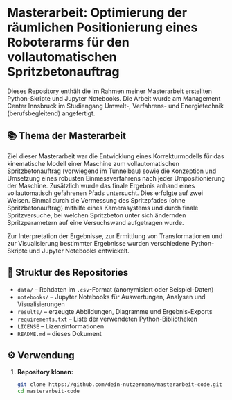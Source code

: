 # Masterarbeit: Optimierung der räumlichen Positionierung eines Roboterarms für den vollautomatischen Spritzbetonauftrag

Dieses Repository enthält die im Rahmen meiner Masterarbeit erstellten Python-Skripte und Jupyter Notebooks. Die Arbeit wurde am Management Center Innsbruck im Studiengang Umwelt-, Verfahrens- und Energietechnik (berufsbegleitend) angefertigt.

## 📚 Thema der Masterarbeit

Ziel dieser Masterarbeit war die Entwicklung eines Korrekturmodells für das kinematische Modell einer Maschine zum vollautomatischen Spritzbetonauftrag (vorwiegend im Tunnelbau) sowie die Konzeption und Umsetzung eines robusten Einmessverfahrens nach jeder Umpositionierung der Maschine. Zusätzlich wurde das finale Ergebnis anhand eines vollautomatisch gefahrenen Pfads untersucht. Dies erfolgte auf zwei Weisen. Einmal durch die Vermessung des Spritzpfades (ohne Spritzbetonauftrag) mithilfe eines Kamerasystems und durch finale Spritzversuche, bei welchen Spritzbeton unter sich ändernden Spritzparametern auf eine Versuchswand aufgetragen wurde. 

Zur Interpretation der Ergebnisse, zur Ermittlung von Transformationen und zur Visualisierung bestimmter Ergebnisse wurden verschiedene Python-Skripte und Jupyter Notebooks entwickelt.

## 📁 Struktur des Repositories

- `data/` – Rohdaten im `.csv`-Format (anonymisiert oder Beispiel-Daten)  
- `notebooks/` – Jupyter Notebooks für Auswertungen, Analysen und Visualisierungen  
- `results/` – erzeugte Abbildungen, Diagramme und Ergebnis-Exports  
- `requirements.txt` – Liste der verwendeten Python-Bibliotheken  
- `LICENSE` – Lizenzinformationen  
- `README.md` – dieses Dokument

## ⚙️ Verwendung

1. **Repository klonen:**
   ```bash
   git clone https://github.com/dein-nutzername/masterarbeit-code.git
   cd masterarbeit-code
